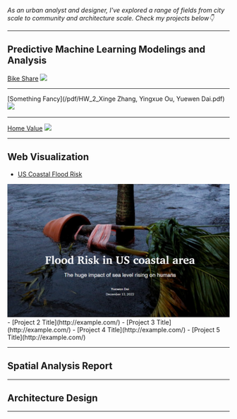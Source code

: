 <i>As an urban analyst and designer, I've explored a range of fields from city scale to community and architecture scale. Check my projects below👇</i>

---

## Predictive Machine Learning Modelings and Analysis

[Bike Share](/sample_page)
<img src="images/dummy_thumbnail.jpg?raw=true"/>

---
[Something Fancy](/pdf/HW_2_Xinge Zhang, Yingxue Ou, Yuewen Dai.pdf)
<img src="images/dummy_thumbnail.jpg?raw=true"/>

---
[Home Value](http://example.com/)
<img src="images/dummy_thumbnail.jpg?raw=true"/>

---

## Web Visualization

- [US Coastal Flood Risk](https://storymaps.arcgis.com/stories/2ed153635dfc46a0a99c4bd4b62e6e92)
<img src="images/floodrisk.png?raw=true"/>
- [Project 2 Title](http://example.com/)
- [Project 3 Title](http://example.com/)
- [Project 4 Title](http://example.com/)
- [Project 5 Title](http://example.com/)

---

## Spatial Analysis Report

---
## Architecture Design



---
